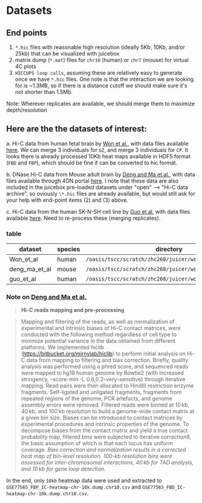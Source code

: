 # Datasets

## End points

1. `*.hic` files with reasonable high resolution (ideally 5Kb, 10Kb, and/or 25kb) that can be visualized with juicebox
2. matrix dump (`*.mat`) files for `chr10` (human) or `chr7` (mouse) for virtual 4C plots
3. `HICCUPS loop calls`, assuming these are relatively easy to generate once we have `*.hic` files. One note is that the interaction we are looking for is ~1.3MB, so if there is a distance cutoff we should make sure it's not shorter than 1.5Mb.

Note: Wherever replicates are available, we should merge them to maximize depth/resolution

## Here are the the datasets of interest:

a. Hi-C data from human fetal brain by [Won et al.](https://www.nature.com/articles/nature19847), with data files available [here](https://www.ncbi.nlm.nih.gov/geo/query/acc.cgi?acc=GSE77565). We can merge 3 individuals for `GZ`, and merge 3 individuals for `CP`. It looks there is already processed 10Kb heat maps available in HDF5 format (`FBD` and `FBP`), which should be fine if can be converted to hic format.

b. DNase Hi-C data from Mouse adult brain by [Deng and Ma et al.](https://genomebiology.biomedcentral.com/articles/10.1186/s13059-015-0728-8#Sec10), with data files available through 4DN portal [here](https://data.4dnucleome.org/experiment-set-replicates/4DNESRWDFFF8/#processed-files). I note that these data are also included in the juicebox pre-loaded datasets under "open" --> "Hi-C data archive", so oviously `\*.hic` files are already available, but would still ask for your help with end-point items (2) and (3) above.

c. Hi-C data from the human SK-N-SH cell line by [Guo et al](https://pubmed.ncbi.nlm.nih.gov/26276636/), with data files available [here](https://www.ncbi.nlm.nih.gov/geo/query/acc.cgi?acc=GSE71072). Need to re-process these (merging replicates).

### table

| dataset       | species | directory                                                | comment |
| ------------- | ------- | -------------------------------------------------------- | ------- |
| Won_et_al     | human   | `/oasis/tscc/scratch/zhc268/juicer/work/WON/`            | Only 2. |
| deng_ma_et_al | mouse   | `/oasis/tscc/scratch/zhc268/juicer/work/DengMa/aligned/` | 1,2,3,  |
| guo_et_al     | human   | `/oasis/tscc/scratch/zhc268/juicer/work/GUO/aligned/`    | 1,2,3   |

### Note on [Deng and Ma et al.](https://genomebiology.biomedcentral.com/articles/10.1186/s13059-015-0728-8#Sec10)

> **Hi-C reads mapping and pre-processing**

> Mapping and filtering of the reads, as well as normalization of experimental and intrinsic biases of Hi-C contact matrices, were conducted with the following method regardless of cell type to minimize potential variance in the data obtained from different platforms. We implemented hiclib (https://bitbucket.org/mirnylab/hiclib) to perform initial analysis on Hi-C data from mapping to filtering and bias correction. Briefly, quality analysis was performed using a phred score, and sequenced reads were mapped to hg19 human genome by Bowtie2 (with increased stringency, –score-min -L 0.6,0.2–very-sensitive) through iterative mapping. Read pairs were then allocated to HindIII restriction enzyme fragments. Self-ligated and unligated fragments, fragments from repeated regions of the genome, PCR artefacts, and genome assembly errors were removed. Filtered reads were binned at 10 kb, 40 kb, and 100 kb resolution to build a genome-wide contact matrix at a given bin size. Biases can be introduced to contact matrices by experimental procedures and intrinsic properties of the genome. To decompose biases from the contact matrix and yield a true contact probability map, filtered bins were subjected to iterative correction9, the basic assumption of which is that each locus has uniform coverage. _Bias correction and normalization results in a corrected heat map of bin-level resolution. 100-kb resolution bins were assessed for inter-chromosomal interactions, 40 kb for TAD analysis, and 10 kb for gene loop detection_.

In the end, only `10kb` heatmap data were used and extracted to `GSE77565_FBP_IC-heatmap-chr-10k.dump.chr10.csv` and `GSE77565_FBD_IC-heatmap-chr-10k.dump.chr10.csv`.
